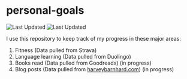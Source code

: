 # personal-goals
![Last Updated](https://img.shields.io/date/1610068462?color=FC4C02&label=Fitness%20Updated&logo=strava)
![Last Updated](https://img.shields.io/date/1610068462?color=7ac70c&label=Language%20Updated&logo=duolingo)

I use this repository to keep track of my progress in these major areas:

1. Fitness (Data pulled from Strava)
2. Language learning (Data pulled from Duolingo)
3. Books read (Data pulled from Goodreads) (in progress)
4. Blog posts (Data pulled from [harveybarnhard.com](https://harveybarnhard.com)) (in progress)

